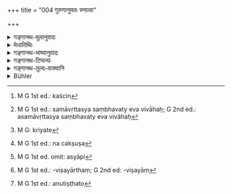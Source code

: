 +++
title = "004 गुरुणानुमतः स्नात्वा"

+++

<details><summary>गङ्गानथ-मूलानुवादः</summary>

The twice-born person, having, on being permitted by the Preceptor, “bathed” and “returned” according to rule, shall take a wife of the same caste as himself, who is endowed with signs.—(4).
</details>

<details><summary>मेधातिथिः</summary>

सत्याम् अपि वेदव्रतसमाप्तौ **गुरुणानुमतः** अभ्यनुज्ञातः **स्नायात्** । स्नानशब्देन गृह्योक्तसंस्कारविशेषो लक्ष्यते, ब्रह्मचारिधर्मावधिः । यथा चात्र लक्षणा तथा प्राग् व्याख्यातम् । तद् अहर् एव गृह्यकारोक्तं कंचिन्[^३५] मधुपर्कपूजाविहितसंस्कारं प्राप्य **समावृत्तो** गुरुकुलात् पितृगृहं प्रत्यागत इत्य् अनुवादः । **उद्वहेतेत्य्** एतद्विधिशेषम् एतत् सर्वं प्राप्तम् एव न तु समावर्तनं विवाहाङ्गम् । तेन यः पितृगृह एवाधीतवेदस् तस्य समावृत्त्यसंभवे ऽपि भवत्य् एव विवाहः[^३६] ।


[^३६]:
     M G 1st ed.: samāvṛttasya saṃbhavaty eva vivāhaḥ; G 2nd ed.: asamāvṛttasya saṃbhavaty eva vivāhaḥ


[^३५]:
     M G 1st ed.: kaścin

- <u>केचित्</u> समावर्तनं विवाहाङ्गं स्नानं मन्यन्ते । क्त्वाश्रुत्या भेदप्रतिपत्तिर् इति चेद् एवं तर्हि समावर्तनं विवाहाङ्गं स्नानसंस्कारं वक्ष्यति । सविशेषं हि तत्र स्नानम् आम्नातम् एव "स्नातकेन" इत्यादि ।

- <u>अथ वा</u> यमनियमत्यागाभिप्रायं समावृत्तिवचनम् । **समावृत्तः** प्राक्तनीम् एवावस्थां नियमरहितां प्रतिपन्न इत्य् अर्थः । विशेषाभिप्रायं च नियम्त्यागवचनम् । ब्रह्मचारिणो हि सातिशया यमनियमा न तथोत्तरेषाम् ।

- **यथाविधीति** स्वधर्मेनेतिवत् । **उद्वहेत द्विजो भार्याम्** । उद्वहेतेति विवाहविधिः । संस्कारकर्म विवाहः, **भार्याम्** इति द्वितीयानिर्देशात् । न च प्राग्विवाहाद् भार्या सिद्धास्ति यस्या विवाहसंस्कारः क्रियेत,[^३७] चक्षुष[^३८] इवाञ्जनसंस्कारः । किं तर्हि निर्वर्त्यते विवाहेन । यथा यूपं छिनत्तीति, छेदनादयः संस्कारा यस्य क्रियन्ते स यूपः, एवं विवाहेनैव भार्या भवतीति । 


[^३८]:
     M G 1st ed.: na cakṣuṣa


[^३७]:
     M G: kriyate

- विवाहशब्देन पाणिग्रहणम् उच्यते । तच् चात्र प्रधानम् । एवं हि स्मरन्ति "विवाहनं दारकर्म पाणिग्रहणम्" इति । इहापि वक्ष्यति "पाणिग्रहणसंस्कारः" (म्ध् ३.४३) इति लाजहोमाद्यङ्गम् । तच् च गृह्याद् अखिलं ज्ञातव्यम् । "नोद्वहेत् कपिलां कन्याम्" (म्ध् ३.८) इति कन्याग्रहणात् कन्याया अयं संस्कारो न स्त्रीमात्रस्य । कन्याशब्दश् चात्र प्रकरणे ऽप्रवृत्तपुंसंप्रयोगायां योषिति वर्तत इति वक्ष्यामः । 

- **स्वर्णां** समानजातीयाम् । **लक्षाणान्विताम्** । लक्षणानि अवैधव्यप्रजाधनसूचकानि वर्णरेखातिलकादिचिह्नानि ज्योतिःशास्त्रावगम्यानि, तैर् अन्वितां युक्ताम्, शुभलक्षणान्विताम् इत्य् अर्थः । यद्य् अप्य् अनिष्टसूचकम् अपि लक्षणं भवति, किं तु सूचकैर् एव शास्त्रैस् तादृशीं विवाहयेत्, अतः प्रशस्तलक्षणा लक्षणवती द्रष्टव्या । अभिप्रेतसूचक एव लक्षणशब्दो लोके प्रयुज्यते । सलक्षणो ऽयं पुरुषः सलक्षणा स्त्रीति या शुभलक्षणा सैवम् उच्यते ।

- तत्राधिकारचिन्ता कर्तव्या । संस्कारविधित्वाद् एवाधानवद् अनुष्ठानलाभात् यथैव ह्य् आधानम् आहवनीयादिद्वारेण नित्यकाम्यकर्मोपयोगि तदङ्गाहवनीयादिनिर्वृत्त्यर्थम् अनुष्ठीयते, एवं विवाहो ऽपि, अस्यापि[^३९] भार्यानिर्वर्तकत्वेन दृष्टादृष्टपुरुषार्थोपयोगित्वात् । तथा हि खेदात् पुंसः स्त्रीमात्रविषयायां[^४०] प्रवृत्तौ प्रसक्तायां कन्यापरदारनिषेधात् स्वदारेषु कामिनः खेदनिवृत्तिः । "सहधर्मश् चरितव्यः" (शब् ६.१.१७; च्ड़्। ग्ध् ४.७) इति तया सह सर्वधर्मेष्व् अधिकाराद् अदृष्टपुरुषार्थसिद्धिस् तदधीना ।


[^४०]:
     M G 1st ed.: -viṣayārthaṃ; G 2nd ed: -viṣayāṃ


[^३९]:
     M G 1st ed. omit: asyāpi

- <u>अत्र केचिन्</u> मीमांसन्ते ।  रागिणः पूर्वोक्तेन प्रकारेण दृष्टसिद्ध्यर्थं विवाहं स्वतः कुर्वन्ति । तेषां च कृतविवाहानां संभवेत् स द्विजातिकर्मविधित्वेन कर्मानुष्ठानसिद्ध्यर्थो विवाहः । यस्य कथंचित् स्त्रीनिष्ठा निवृत्ता, न तस्य विवाहः । असति विवाहे कर्मानधिकाराद् अनधिकृतस्य चाननुष्ठाने दोषाभावात् पुरुषार्थानुष्ठानान्य् अननुतिष्ठतो[^४१] ऽनाश्रमिणो ऽप्य् अवस्थानम् अविरुद्धम् ।


[^४१]:
     M G 1st ed.: anutiṣṭhato

- <u>तद् एतद् असत्</u> । यथैव कामः पुरुषार्थस् तथैव धर्मो ऽपि पुरुषार्थत्वे प्रयोजकः । सर्वो ऽपि पुरुषार्थसिद्ध्यर्थं प्रवर्तते । यदि चैतद् एवं स्यात् "संवत्सरम् अनाश्रमी बूत्वा" (च्ड़्। मेध् ओन् ६.८७) इत्यादि नोपपद्येतेति । निपुणं चैतद् आश्रमविकल्पावसरे षष्ठे निर्णेष्यामः ॥ ३.४ ॥

_यादृशी कन्या वोढव्या ताम् इदानीं दर्शयति ।_
</details>

<details><summary>गङ्गानथ-भाष्यानुवादः</summary>

Even on the completion of the observances relating to Vedic Study, the Boy shall “bathe” only when ‘*permitted by the Preceptor*.’ ‘*Bathing*’ here stands for a peculiar sacrament prescribed in the *Gṛhyasūtras*, as the limit for the observances of the Religious Student. Why the term ‘bathing’ is used in this figurative sense we have already explained above.

‘*Having returned*’—*i.e*., having gone through a particular consecratory. rite consisting of the offering of the *Madhuparka*, etc., as laid down in the *Gṛhyasūtra*, and having returned from the Preceptor’s home to his Father’s home.

All this has been mentioned as supplementary to the Injunction contained in the term ‘*shall take*,’ being already known from other sources. The ‘return’ spoken of here is not a part of the ‘marriage.’ Hence for him who has learnt the Veda in his Father’s house, though there can be no ‘Return,’ yet marriage is done.

Some people take the ‘Return’ to mean that Bath which forms part of the marriage rites. Against this view it might be argued that the participial ending ‘*ktvā*’ (in ‘*snātvā*’) clearly indicates that the two (Bath and Return) are entirely different. But that ceremony of ‘Return’ which coṇsists in ‘bathing’ and which forms part of the marriage rite, is going to be described later; where a particular form of ‘Bathing’ with its details is found laid down, \[Hence the ‘Return’ mentioned, in the present verse cannot be regarded as part of Marriage.\]

Or, the term ‘*Return*’ may be taken as intended to connote *the renouncing of restraints and observances*. In that case, ‘*returned*’ would mean ‘having resumed the former condition free from all restraint.’ Special stress is laid upon the *renouncing of restraints* in this connection, because the observances and restraints imposed upon the Religious Student are exceptionally hard, which is not the case with the other subsequent stages of life.

‘*According to rule*’—this is to be construed like the term ‘in strict accordance with his duties’ (of the preceding verse).

‘*The twice-born person shall take a wife*’—‘Shall take’ constitutes the injunction of marriage. Marriage is a sacramental rite, a refining process, as is indicated by the Accusative ending in ‘*bhāryām*.’

“But before marriage there does not exist such a thing as *wife* for whom the refinement could be effected in the same manner as ornamentation by collyrium is done to the Eye. In fact, it is by means of marriage itself that the *wife* is brought into existence.”

In the case of the sacrificial post, we find such injunctions as the ‘sacrificial post shall be cut,’ and that same piece of wood becomes the
*post* on which the refining process of *cutting*, &c., has been
performed. Exactly in the same manner it is by means of the refining process of marriage performed upon her that the person becomes a ‘wife.’

The word ‘marriage’ denotes the *taking hold of the hand*, which forms the principal factor in the ceremony. To this effect we have the assertion—‘marriage is taking a wife, *i.e*., the taking hold of the hand;’ and in this work also marriage is spoken of as ‘the sacrament of taking hold of the hand’ (verse 43 below). The offering of parched grain and such other rites are the subsidiary details (of Marriage); and all this may be learnt from the *Gṛhyasūtras*,

Later on (in verse 8) we read—‘one shall not marry a *maiden* with golden hair, &e., &c.’—and from the use of the term ‘maiden’ there it is clear that marriage is a sacrament for maidens, and not for any and every woman; and we are going to explain later on that in the present context the term ‘maiden’ stands for *the female who has had no intercourse with a male*.

‘*Of the same caste as himself*’—*i.e*., belonging to the same caste.

‘*Endowed with signs*,’—The term ‘*signs*’ stands for the colour of the complexion, lines on the body, moles and such other marks which are indicative of unwidowed life, offspring, wealth, and so forth,—which may be learnt from the science of Astrology.—‘*Endowed’—i.e*., equipped—‘with these signs;’ *i.e*., bearing auspicious marks. Even though indicators of evil are also called ‘signs,’ yet since what is mentioned here is, that one should marry a girl with these signs, it follows that what is meant is the girl with good, auspicious, signs. In fact, the term, ‘*lakṣaṇa*,’ ‘sign,’ is used in ordinary parlance in the sense of desirable signs; *e.g*., men and women are spoken of as ‘endowed with signs’ which means that they bear auspicious marks.

What we have to consider in this connection is the question of *title* (Who is entitled to marry?).

Since the Injunction of marriage enjoins a sacrament, a consecration, it comes to be performed just like the Laying of Fire; and just as the Laying of Fire serves, through the *Āhavanīya* and other fires, the purposes of compulsory and voluntary acts, and hence it comes to be performed for the bringing into existence of the *Āhavanīya*, &c., as subsidiary to those acts,—so the Marriage also brings into existence the ‘Wife,’ and through her serves the fulfilment of the visible and unvisible ends of man. For example, when desire for sexual intercourse arises in man, there arises the possibility of his having recourse to any and every woman; but intercourse with maidens and wives of other men being prohibited, the said desire comes to be accomplished only through one’s own married wife \[The married wife thus serves a visible end\]. Then again, there is the saying that ‘every religious act shall be done by the husband and wife together,’ which shows that it is only as accompanied by his wife that man is entitled to the performance of religious acts; and thus it is clear that the accomplishment of the invisible (transcendental) purposes of man also is dependent upon the wife.

In connection with this subject, some people make the following observations:—“As just described, persons, with their sexual desire aroused, have, of their own accord, their marriages done for the purpose of accomplishing their visible ends; and after they have married, they happen to perform certain religious acts; and in this case, the marriage might thus turn out to be of use in the fulfilment of religious acts. But in a case where a man’s desire for intercourse with women has entirely ceased, there is no marriage at all;—there being no marriage, the man is not entitled to the performance of religious acts;—in the absence of such title, the non-performance of acts shall involve no sin;—consequently, there need be nothing reprehensible in the conduct of the man who does not take to the Householder’s life and does not perform any religious acts conducive to the ends of man.”

This, however, is not right. Religious acts are as much conducive to the fulfilment of man’s purpose as sexual desire is. In fact, every man engages in activity only for the accomplishment of some purpose of his. If this were not so (*i.e*., the entrance into the Householder’s state were not essential), then there would be no room for such assertions as ‘desisting for a year from entering into the Householder’s state, &c., &c.’ *We* shall explain this fully under Discourse VI, in connection with the question of option regarding the Life-stages.—(4)
</details>

<details><summary>गङ्गानथ-टिप्पन्यः</summary>

This verse is quoted in *Parāśaramādhava* (Ācāra, p. 462) simply as laying down marriage;—in *Madanapārijāta* (p. 131) as indicating the necessity for marriage;—also in *Vidhānapārijāta* (p. 673);—in
*Vīramitrodaya* (Saṃskāra, p. 567), as indicating that the ‘Final Bath’
spoken of above (in 1. 245) is meant to be for the purpose of marriage;—on the ground that the Bath is here spoken of in connection with the twice-born person *who is going to marry*; while we do not meet with any such assertion as ‘Having bathed, he should betake himself to the forest,’ or that ‘having bathed,’ he should bike to Renunciation;—in the same work on p. 585, in support of the view that Marriage is meant to be conducive to the fulfilment of the man’s purpose, the following notes are added:—the term ‘*dvija*’ serves to show that it is only the twice-born person *endowed with the above-mentioned qualifications* that is entitled to marriage; and it does not mean that any and every twice-born person is entitled to it; and that this is so is clear from the fact that marriage has been laid down only for one who has had his Initiation and has taken the ‘Final Bath’ of the Studentship. Nor again can the term ‘*dvija*’ be taken as precluding others; as in that case there would be no marriage for the *Śūdra*. From all this it follows that the present text should be taken as enjoining a particular act as pertaining to a particularly qualified person.—The term ‘*bhāryā*,’ ‘wife,’ has been used in view of the future status of the girl; so that the meaning of the injunction comes to be that ‘he should bring into existence a *wife* by means of the marriage-ceremony.’—The term ‘*Savarṇā*,’ ‘of the same caste’ is meant to indicate that such a marriage would be in its principal form: and it does not preclude the marrying of girls of other castes; this is in fact sanctioned by other texts.

The same work quotes the verse again on page 747, as laying down the ‘principal’ wife ordained for man.

*Vīramitrodaya* again in its ‘*Lakṣaṇa*’ section (p. 118) quotes the
second half of this verse under the ‘the characteristics of women.’

It is quoted also in *Smṛtitattva* (p. 940) to the effect that ‘*Samāvartana*’ is another name for the concluding rites of Studentship;—in *Aparārka* (p. 76) as indicating that the ‘Bath’ is distinct from the *Samāvartana* ceremony;—in *Hemādri* (Dāna, p. 680);—in *Saṃskāraratnamālā* (p. 403);—and in *Nṛsiṃhaprasāda* (Saṃskāra, p. 49a.)
</details>

<details><summary>गङ्गानथ-तुल्य-वाक्यानि</summary>

*Vaśiṣṭha* (8. 1).—‘The Householder, with anger and joy under control,
when permitted by the teacher, should take up a wife of the same grade as himself, younger in age, not having the same sage (as an ancestor), and who has not had intercourse.’

*Yājñavalkya* (1. 52).—‘Having gone through his studentship intact, he
should marry a qualified girl, one who has not belonged to another man, loving and younger in age, who is not a *Sapiṇḍa*.’

*Āśvalāyana Gṛhyasūtra* (1. 5. 3).—‘One should marry a girl who is free
from disease and endowed with intelligence, beauty, modesty and other good qualities.’

*Āśvalāyana Gṛhyasūtra* (3. 9. 4).—‘On the completion of his study, he
should approach the teacher with presets and then, permitted by him, he should take the Bath.’

*Pāraskara Gṛhyāsūtra* (2. 6.1-4).—‘Having finished the Veda,he should
take the Bath;...............permitted by the teacher.’

*Gobhila Gṛhyasūtra* (2. 1. 1. 2).—‘One should take to a wife during the
Puṣya-Asterism,—one who is endowed with comendable qualities.’

*Gobhila Gṛhyasūtra* (3. 4. 1-3).—‘The Religious Student, having studied
the Veda, and having offered presents to the Teacher, should take a wife, after being permitted by the Teacher.’

*Vyāsa* (Vīra-Saṃskāra, p. 586).—‘Having taken the Bath, one should
marry a girl of one’s own caste, endowed with good qualities.’

*Dakṣa* (Vīra-Saṃskāra, p. 586).—‘Having, with due effort, studied the
Veda both verbally and intelligently, he shall marry a girl endowed with good qualities, after having previously taken the Bath.’
</details>

<details><summary>Bühler</summary>

004	Having bathed, with the permission of his teacher, and performed according to the rule the Samavartana (the rite on returning home), a twice-born man shall marry a wife of equal caste who is endowed with auspicious (bodily) marks.
</details>
